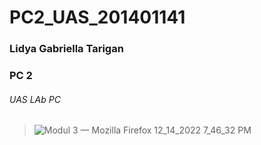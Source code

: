 # PC2_UAS_201401141
### Lidya Gabriella Tarigan
### PC 2


###### UAS LAb PC
> ![Modul 3 — Mozilla Firefox 12_14_2022 7_46_32 PM](https://user-images.githubusercontent.com/86070778/207599829-ac756975-a726-46bc-bbfb-49550706bb0a.png)
